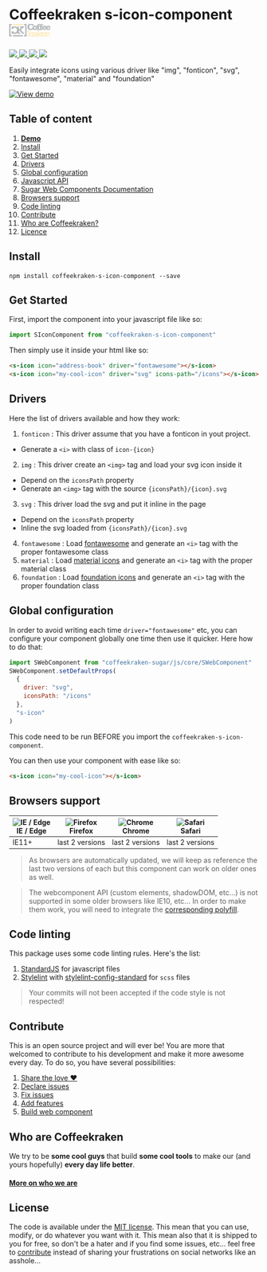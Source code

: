 # Coffeekraken s-icon-component <img src=".resources/coffeekraken-logo.jpg" height="25px" />

<p>
	<!-- <a href="https://travis-ci.org/coffeekraken/s-icon-component">
		<img src="https://img.shields.io/travis/coffeekraken/s-icon-component.svg?style=flat-square" />
	</a> -->
	<a href="https://www.npmjs.com/package/coffeekraken-s-icon-component">
		<img src="https://img.shields.io/npm/v/coffeekraken-s-icon-component.svg?style=flat-square" />
	</a>
	<a href="https://github.com/coffeekraken/s-icon-component/blob/master/LICENSE.txt">
		<img src="https://img.shields.io/npm/l/coffeekraken-s-icon-component.svg?style=flat-square" />
	</a>
	<!-- <a href="https://github.com/coffeekraken/s-icon-component">
		<img src="https://img.shields.io/npm/dt/coffeekraken-s-icon-component.svg?style=flat-square" />
	</a>
	<a href="https://github.com/coffeekraken/s-icon-component">
		<img src="https://img.shields.io/github/forks/coffeekraken/s-icon-component.svg?style=social&label=Fork&style=flat-square" />
	</a>
	<a href="https://github.com/coffeekraken/s-icon-component">
		<img src="https://img.shields.io/github/stars/coffeekraken/s-icon-component.svg?style=social&label=Star&style=flat-square" />
	</a> -->
	<a href="https://twitter.com/coffeekrakenio">
		<img src="https://img.shields.io/twitter/url/http/coffeekrakenio.svg?style=social&style=flat-square" />
	</a>
	<a href="http://coffeekraken.io">
		<img src="https://img.shields.io/twitter/url/http/shields.io.svg?style=flat-square&label=coffeekraken.io&colorB=f2bc2b&style=flat-square" />
	</a>
</p>

Easily integrate icons using various driver like "img", "fonticon", "svg", "fontawesome", "material" and "foundation"

[![View demo](http://components.coffeekraken.io/assets/img/view-demo.png)](http://components.coffeekraken.io/app/s-icon-component)

## Table of content

1. **[Demo](http://components.coffeekraken.io/app/s-icon-component)**
2. [Install](#readme-install)
3. [Get Started](#readme-get-started)
4. [Drivers](#readme-drivers)
5. [Global configuration](#readme-global-configuration)
6. [Javascript API](doc/js)
7. [Sugar Web Components Documentation](https://github.com/coffeekraken/sugar/blob/master/doc/webcomponent.md)
8. [Browsers support](#readme-browsers-support)
9. [Code linting](#readme-code-linting)
10. [Contribute](#readme-contribute)
11. [Who are Coffeekraken?](#readme-who-are-coffeekraken)
12. [Licence](#readme-license)

<a name="readme-install"></a>

## Install

```
npm install coffeekraken-s-icon-component --save
```

<a name="readme-get-started"></a>

## Get Started

First, import the component into your javascript file like so:

```js
import SIconComponent from "coffeekraken-s-icon-component"
```

Then simply use it inside your html like so:

```html
<s-icon icon="address-book" driver="fontawesome"></s-icon>
<s-icon icon="my-cool-icon" driver="svg" icons-path="/icons"></s-icon>
```

<a name="readme-drivers"></a>

## Drivers

Here the list of drivers available and how they work:

1. `fonticon` : This driver assume that you have a fonticon in yout project.

- Generate a `<i>` with class of `icon-{icon}`

2. `img` : This driver create an `<img>` tag and load your svg icon inside it

- Depend on the `iconsPath` property
- Generate an `<img>` tag with the source `{iconsPath}/{icon}.svg`

3. `svg` : This driver load the svg and put it inline in the page

- Depend on the `iconsPath` property
- Inline the svg loaded from `{iconsPath}/{icon}.svg`

4. `fontawesome` : Load [fontawesome](https://fontawesome.com/) and generate an `<i>` tag with the proper fontawesome class
5. `material` : Load [material icons](https://material.io/tools/icons/?style=baseline) and generate an `<i>` tag with the proper material class
6. `foundation` : Load [foundation icons](https://zurb.com/playground/foundation-icon-fonts-3) and generate an `<i>` tag with the proper foundation class

<a name="readme-global-configuration"></a>

## Global configuration

In order to avoid writing each time `driver="fontawesome"` etc, you can configure your component globally one time then use it quicker. Here how to do that:

```js
import SWebComponent from "coffeekraken-sugar/js/core/SWebComponent"
SWebComponent.setDefaultProps(
  {
    driver: "svg",
    iconsPath: "/icons"
  },
  "s-icon"
)
```

This code need to be run BEFORE you import the `coffeekraken-s-icon-component`.

You can then use your component with ease like so:

```html
<s-icon icon="my-cool-icon"></s-icon>
```

<a id="readme-browsers-support"></a>

## Browsers support

| <img src="https://raw.githubusercontent.com/godban/browsers-support-badges/master/src/images/edge.png" alt="IE / Edge" width="16px" height="16px" /></br>IE / Edge | <img src="https://raw.githubusercontent.com/godban/browsers-support-badges/master/src/images/firefox.png" alt="Firefox" width="16px" height="16px" /></br>Firefox | <img src="https://raw.githubusercontent.com/godban/browsers-support-badges/master/src/images/chrome.png" alt="Chrome" width="16px" height="16px" /></br>Chrome | <img src="https://raw.githubusercontent.com/godban/browsers-support-badges/master/src/images/safari.png" alt="Safari" width="16px" height="16px" /></br>Safari |
| ------------------------------------------------------------------------------------------------------------------------------------------------------------------ | ----------------------------------------------------------------------------------------------------------------------------------------------------------------- | -------------------------------------------------------------------------------------------------------------------------------------------------------------- | -------------------------------------------------------------------------------------------------------------------------------------------------------------- |
| IE11+                                                                                                                                                              | last 2 versions                                                                                                                                                   | last 2 versions                                                                                                                                                | last 2 versions                                                                                                                                                |

> As browsers are automatically updated, we will keep as reference the last two versions of each but this component can work on older ones as well.

> The webcomponent API (custom elements, shadowDOM, etc...) is not supported in some older browsers like IE10, etc... In order to make them work, you will need to integrate the [corresponding polyfill](https://www.webcomponents.org/polyfills).

<a id="readme-code-linting"></a>

## Code linting

This package uses some code linting rules. Here's the list:

1. [StandardJS](https://standardjs.com/) for javascript files
2. [Stylelint](https://github.com/stylelint/stylelint) with [stylelint-config-standard](https://github.com/stylelint/stylelint-config-standard) for `scss` files

> Your commits will not been accepted if the code style is not respected!

<a id="readme-contribute"></a>

## Contribute

This is an open source project and will ever be! You are more that welcomed to contribute to his development and make it more awesome every day.
To do so, you have several possibilities:

1. [Share the love ❤️](https://github.com/Coffeekraken/coffeekraken/blob/master/contribute.md#contribute-share-the-love)
2. [Declare issues](https://github.com/Coffeekraken/coffeekraken/blob/master/contribute.md#contribute-declare-issues)
3. [Fix issues](https://github.com/Coffeekraken/coffeekraken/blob/master/contribute.md#contribute-fix-issues)
4. [Add features](https://github.com/Coffeekraken/coffeekraken/blob/master/contribute.md#contribute-add-features)
5. [Build web component](https://github.com/Coffeekraken/coffeekraken/blob/master/contribute.md#contribute-build-web-component)

<a id="readme-who-are-coffeekraken"></a>

## Who are Coffeekraken

We try to be **some cool guys** that build **some cool tools** to make our (and yours hopefully) **every day life better**.

#### [More on who we are](https://github.com/Coffeekraken/coffeekraken/blob/master/who-are-we.md)

<a id="readme-license"></a>

## License

The code is available under the [MIT license](LICENSE.txt). This mean that you can use, modify, or do whatever you want with it. This mean also that it is shipped to you for free, so don't be a hater and if you find some issues, etc... feel free to [contribute](https://github.com/Coffeekraken/coffeekraken/blob/master/contribute.md) instead of sharing your frustrations on social networks like an asshole...
